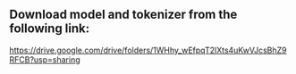 ## Download model and tokenizer from the following link:
https://drive.google.com/drive/folders/1WHhy_wEfpqT2lXts4uKwVJcsBhZ9RFCB?usp=sharing
